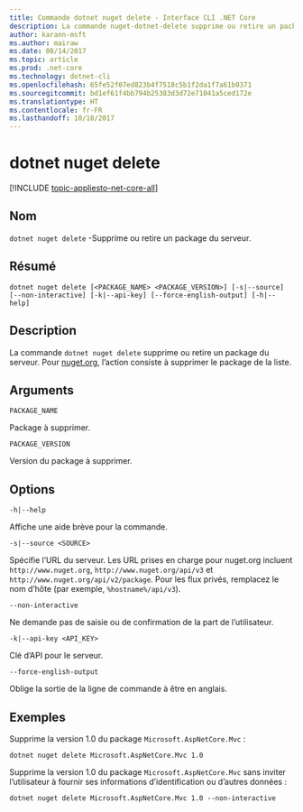 ```yaml
---
title: Commande dotnet nuget delete - Interface CLI .NET Core
description: La commande nuget-dotnet-delete supprime ou retire un package du serveur.
author: karann-msft
ms.author: mairaw
ms.date: 08/14/2017
ms.topic: article
ms.prod: .net-core
ms.technology: dotnet-cli
ms.openlocfilehash: 65fe52f07ed823b4f7518c5b1f2da1f7a61b0371
ms.sourcegitcommit: bd1ef61f4bb794b25383d3d72e71041a5ced172e
ms.translationtype: HT
ms.contentlocale: fr-FR
ms.lasthandoff: 10/18/2017
---
```

# <a name="dotnet-nuget-delete"></a>dotnet nuget delete

[!INCLUDE [topic-appliesto-net-core-all](../../../includes/topic-appliesto-net-core-all.md)]

## <a name="name"></a>Nom

`dotnet nuget delete` -Supprime ou retire un package du serveur.

## <a name="synopsis"></a>Résumé

`dotnet nuget delete [<PACKAGE_NAME> <PACKAGE_VERSION>] [-s|--source] [--non-interactive] [-k|--api-key] [--force-english-output] [-h|--help]`

## <a name="description"></a>Description

La commande `dotnet nuget delete` supprime ou retire un package du serveur. Pour [nuget.org](https://www.nuget.org/), l’action consiste à supprimer le package de la liste.

## <a name="arguments"></a>Arguments

`PACKAGE_NAME`

Package à supprimer.

`PACKAGE_VERSION`

Version du package à supprimer.

## <a name="options"></a>Options

`-h|--help`

Affiche une aide brève pour la commande.

`-s|--source <SOURCE>`

Spécifie l’URL du serveur. Les URL prises en charge pour nuget.org incluent `http://www.nuget.org`, `http://www.nuget.org/api/v3` et `http://www.nuget.org/api/v2/package`. Pour les flux privés, remplacez le nom d’hôte (par exemple, `%hostname%/api/v3`).

`--non-interactive`

Ne demande pas de saisie ou de confirmation de la part de l’utilisateur.

`-k|--api-key <API_KEY>`

Clé d’API pour le serveur.

`--force-english-output`

Oblige la sortie de la ligne de commande à être en anglais.

## <a name="examples"></a>Exemples

Supprime la version 1.0 du package `Microsoft.AspNetCore.Mvc` :

`dotnet nuget delete Microsoft.AspNetCore.Mvc 1.0` 

Supprime la version 1.0 du package `Microsoft.AspNetCore.Mvc` sans inviter l’utilisateur à fournir ses informations d’identification ou d’autres données :

`dotnet nuget delete Microsoft.AspNetCore.Mvc 1.0 --non-interactive`